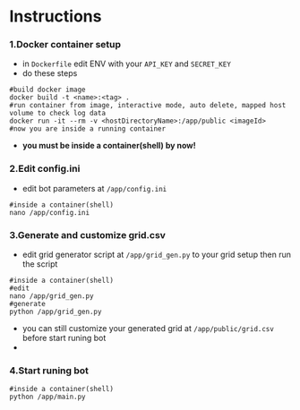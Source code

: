 # Instructions

### 1.Docker container setup
- in `Dockerfile` edit ENV with your `API_KEY` and `SECRET_KEY`
- do these steps
```shell
#build docker image
docker build -t <name>:<tag> .
#run container from image, interactive mode, auto delete, mapped host volume to check log data
docker run -it --rm -v <hostDirectoryName>:/app/public <imageId>
#now you are inside a running container
```
- **you must be inside a container(shell) by now!**

### 2.Edit config.ini
- edit bot parameters at `/app/config.ini`
```shell
#inside a container(shell)
nano /app/config.ini
```
### 3.Generate and customize grid.csv
- edit grid generator script at `/app/grid_gen.py` to your grid setup then run the script
```shell
#inside a container(shell)
#edit
nano /app/grid_gen.py
#generate
python /app/grid_gen.py
```
- you can still customize your generated grid at `/app/public/grid.csv` before start runing bot
- 
### 4.Start runing bot
```shell
#inside a container(shell)
python /app/main.py
```